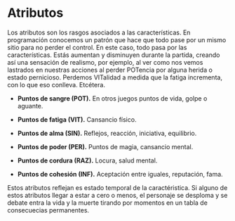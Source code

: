 
Atributos
=========

Los atributos son los rasgos asociados a las características. En programación conocemos un patrón que hace que todo pase por un mismo sitio para no perder el control. En este caso, todo pasa por las características. Estás aumentan y disminuyen durante la partida, creando así una sensación de realismo, por ejemplo, al ver como nos vemos lastrados en nuestras acciones al perder POTencia por alguna herida o estado pernicioso. Perdemos VITalidad a medida que la fatiga incrementa, con lo que eso conlleva. Etcétera.

* **Puntos de sangre (POT).** En otros juegos puntos de vida, golpe o aguante.

* **Puntos de fatiga (VIT).** Cansancio físico.

* **Puntos de alma (SIN).** Reflejos, reacción, iniciativa, equilibrio.

* **Puntos de poder (PER).** Puntos de magia, cansancio mental.

* **Puntos de cordura (RAZ).** Locura, salud mental.

* **Puntos de cohesión (INF).** Aceptación entre iguales, reputación, fama.

Estos atributos reflejan es estado temporal de la caractéristica. Si alguno de estos atributos llegar a estar a cero o menos, el personaje se desploma y se debate entra la vida y la muerte tirando por momentos en un tabla de consecuecias permanentes.